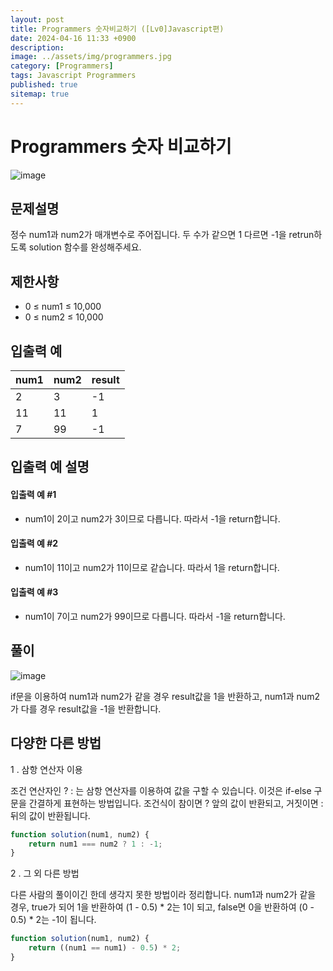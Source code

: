 ```yaml
---
layout: post
title: Programmers 숫자비교하기 ([Lv0]Javascript편)
date: 2024-04-16 11:33 +0900
description: 
image: ../assets/img/programmers.jpg
category: [Programmers]
tags: Javascript Programmers
published: true
sitemap: true
---
```



# Programmers 숫자 비교하기

![image](https://github.com/gnlgk/gnlgk.github.io/assets/161431748/e8c6cb02-39ec-4bf3-9b1f-565fc5bbd88b)

## 문제설명

정수 num1과 num2가 매개변수로 주어집니다. 두 수가 같으면 1 다르면 -1을 retrun하도록 solution 함수를 완성해주세요.

## 제한사항

* 0 ≤ num1 ≤ 10,000
* 0 ≤ num2 ≤ 10,000

## 입출력 예

|num1|num2|result|
|---|---|---|
|2|3|-1|
|11|11|1|
|7|99|-1|

## 입출력 예 설명

#### 입출력 예 #1

* num1이 2이고 num2가 3이므로 다릅니다. 따라서 -1을 return합니다.

####  입출력 예 #2

* num1이 11이고 num2가 11이므로 같습니다. 따라서 1을 return합니다.

####  입출력 예 #3

* num1이 7이고 num2가 99이므로 다릅니다. 따라서 -1을 return합니다.

## 풀이

![image](https://github.com/gnlgk/gnlgk.github.io/assets/161431748/e7576017-8117-4ff9-b68a-5baf2a8223b5)

if문을 이용하여 num1과 num2가 같을 경우 result값을 1을 반환하고, num1과 num2가 다를 경우 result값을 -1을 반환합니다.

## 다양한 다른 방법

1 . 삼항 연산자 이용

조건 연산자인 ? : 는 삼항 연산자를 이용하여 값을 구할 수 있습니다. 이것은 if-else 구문을 간결하게 표현하는 방법입니다. 조건식이 참이면 ? 앞의 값이 반환되고, 거짓이면 : 뒤의 값이 반환됩니다.

````javascript
function solution(num1, num2) {
    return num1 === num2 ? 1 : -1;
}
````

2 . 그 외 다른 방법

다른 사람의 풀이이긴 한데 생각지 못한 방법이라 정리합니다.
num1과 num2가 같을 경우, true가 되어 1을 반환하여 (1 - 0.5) * 2는 1이 되고, false면 0을 반환하여 (0 - 0.5) * 2는 -1이 됩니다.

````javascript
function solution(num1, num2) {
    return ((num1 == num1) - 0.5) * 2;
}
````
